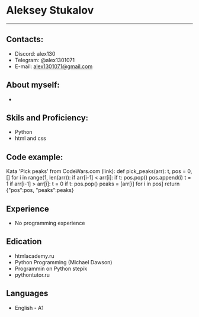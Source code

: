 # **Aleksey Stukalov**
___

## Contacts:
* Discord: alex130
* Telegram: @alex1301071
* E-mail: alex1301071@gmail.com

## About myself:
-

## Skils and Proficiency:
* Python
* html and css

## Code example:
Kata 'Pick peaks' from CodeWars.com (link):
	def pick_peaks(arr):
    t, pos = 0, []
    for i in range(1, len(arr)):
        if arr[i-1] < arr[i]:
            if t: pos.pop()
            pos.append(i)
            t = 1
        if arr[i-1] > arr[i]:
            t = 0
    if t: pos.pop()
    peaks = [arr[i] for i in pos]
    return {"pos":pos, "peaks":peaks}

## Experience
* No programming experience

## Edication
* htmlacademy.ru
* Python Programming (Michael Dawson)
* Programmin on Python stepik
* pythontutor.ru

## Languages
* English - A1

#

